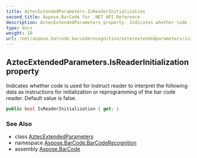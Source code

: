 ```yaml
---
title: AztecExtendedParameters.IsReaderInitialization
second_title: Aspose.BarCode for .NET API Reference
description: AztecExtendedParameters property. Indicates whether code is used for instruct reader to interpret the following data as instructions for initialization or reprogramming of the bar code reader. Default value is false
type: docs
weight: 10
url: /net/aspose.barcode.barcoderecognition/aztecextendedparameters/isreaderinitialization/
---
```

## AztecExtendedParameters.IsReaderInitialization property

Indicates whether code is used for instruct reader to interpret the following data as instructions for initialization or reprogramming of the bar code reader. Default value is false.

```csharp
public bool IsReaderInitialization { get; }
```

### See Also

* class [AztecExtendedParameters](../)
* namespace [Aspose.BarCode.BarCodeRecognition](../../aztecextendedparameters/)
* assembly [Aspose.BarCode](../../../)


